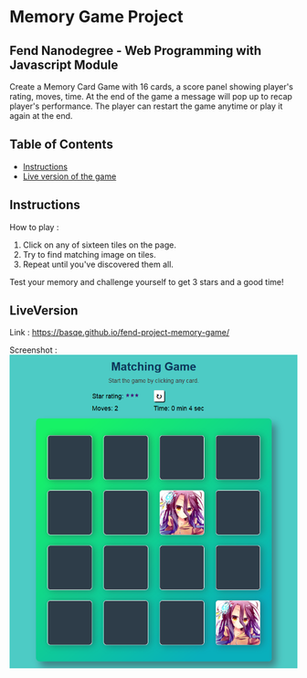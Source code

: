 # Memory Game Project

## Fend Nanodegree - Web Programming with Javascript Module

Create a Memory Card Game with 16 cards, a score panel showing player's rating, moves, time. At the end of the game a message will pop up to recap player's performance.
The player can restart the game anytime or play it again at the end.

## Table of Contents

* [Instructions](#instructions)
* [Live version of the game](#liveversion)

## Instructions

How to play : 
1. Click on any of sixteen tiles on the page.
2. Try to find matching image on tiles.
3. Repeat until you've discovered them all.

Test your memory and challenge yourself to get 3 stars and a good time!


## LiveVersion

Link : https://basqe.github.io/fend-project-memory-game/  

Screenshot : ![screenshot](img/game.png)

